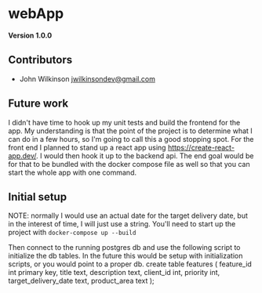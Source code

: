 # webApp

**Version 1.0.0**

## Contributors
- John Wilkinson <jwilkinsondev@gmail.com>

## Future work
I didn't have time to hook up my unit tests and build the frontend for the app.
My understanding is that the point of the project is to determine what I can do in a few hours, so I'm going to call this a good stopping spot.
For the front end I planned to stand up a react app using https://create-react-app.dev/.
I would then hook it up to the backend api. The end goal would be for that to be bundled with the docker compose file as well so that you can start the whole app with one command.

## Initial setup
NOTE: normally I would use an actual date for the target delivery date, but in the interest of time, I will just use a string.
You'll need to start up the project with `docker-compose up --build`

Then connect to the running postgres db and use the following script to initialize the db tables.
In the future this would be setup with initialization scripts, or you would point to a proper db.
create table features (
    feature_id int primary key,
    title text,
    description text,
    client_id int,
    priority int,
    target_delivery_date text,
    product_area text
);